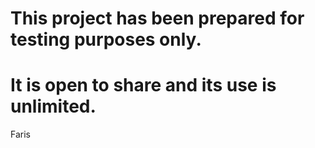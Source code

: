 # This project has been prepared for testing purposes only.
# It is open to share and its use is unlimited.

Faris
